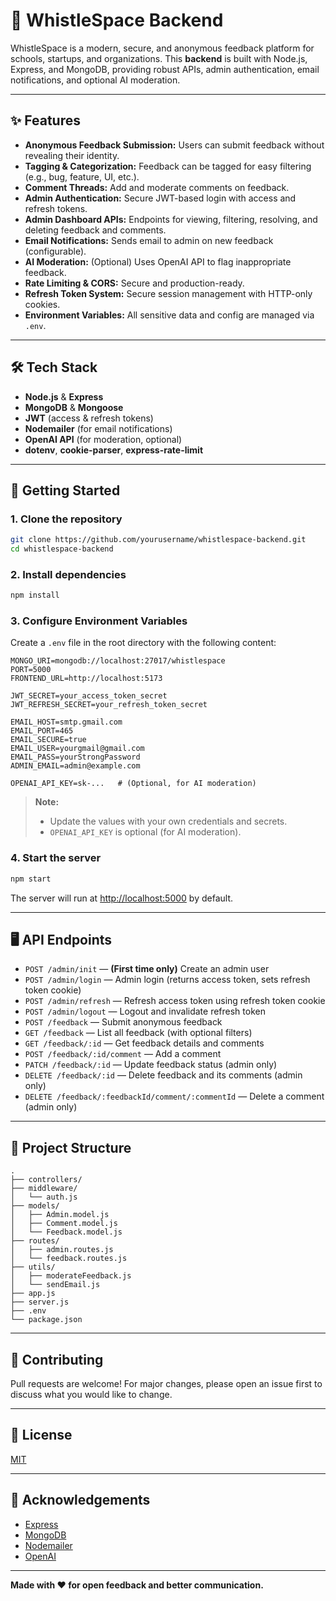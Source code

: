 # 🚀 WhistleSpace Backend

WhistleSpace is a modern, secure, and anonymous feedback platform for schools, startups, and organizations. This **backend** is built with Node.js, Express, and MongoDB, providing robust APIs, admin authentication, email notifications, and optional AI moderation.

---

## ✨ Features

- **Anonymous Feedback Submission:** Users can submit feedback without revealing their identity.
- **Tagging & Categorization:** Feedback can be tagged for easy filtering (e.g., bug, feature, UI, etc.).
- **Comment Threads:** Add and moderate comments on feedback.
- **Admin Authentication:** Secure JWT-based login with access and refresh tokens.
- **Admin Dashboard APIs:** Endpoints for viewing, filtering, resolving, and deleting feedback and comments.
- **Email Notifications:** Sends email to admin on new feedback (configurable).
- **AI Moderation:** (Optional) Uses OpenAI API to flag inappropriate feedback.
- **Rate Limiting & CORS:** Secure and production-ready.
- **Refresh Token System:** Secure session management with HTTP-only cookies.
- **Environment Variables:** All sensitive data and config are managed via `.env`.

---

## 🛠️ Tech Stack

- **Node.js** & **Express**
- **MongoDB** & **Mongoose**
- **JWT** (access & refresh tokens)
- **Nodemailer** (for email notifications)
- **OpenAI API** (for moderation, optional)
- **dotenv**, **cookie-parser**, **express-rate-limit**

---

## 🚀 Getting Started

### 1. **Clone the repository**

```bash
git clone https://github.com/yourusername/whistlespace-backend.git
cd whistlespace-backend
```

### 2. **Install dependencies**

```bash
npm install
```

### 3. **Configure Environment Variables**

Create a `.env` file in the root directory with the following content:

```
MONGO_URI=mongodb://localhost:27017/whistlespace
PORT=5000
FRONTEND_URL=http://localhost:5173

JWT_SECRET=your_access_token_secret
JWT_REFRESH_SECRET=your_refresh_token_secret

EMAIL_HOST=smtp.gmail.com
EMAIL_PORT=465
EMAIL_SECURE=true
EMAIL_USER=yourgmail@gmail.com
EMAIL_PASS=yourStrongPassword
ADMIN_EMAIL=admin@example.com

OPENAI_API_KEY=sk-...   # (Optional, for AI moderation)
```

> **Note:**
>
> - Update the values with your own credentials and secrets.
> - `OPENAI_API_KEY` is optional (for AI moderation).

### 4. **Start the server**

```bash
npm start
```

The server will run at [http://localhost:5000](http://localhost:5000) by default.

---

## 🖥️ API Endpoints

- `POST /admin/init` — **(First time only)** Create an admin user
- `POST /admin/login` — Admin login (returns access token, sets refresh token cookie)
- `POST /admin/refresh` — Refresh access token using refresh token cookie
- `POST /admin/logout` — Logout and invalidate refresh token
- `POST /feedback` — Submit anonymous feedback
- `GET /feedback` — List all feedback (with optional filters)
- `GET /feedback/:id` — Get feedback details and comments
- `POST /feedback/:id/comment` — Add a comment
- `PATCH /feedback/:id` — Update feedback status (admin only)
- `DELETE /feedback/:id` — Delete feedback and its comments (admin only)
- `DELETE /feedback/:feedbackId/comment/:commentId` — Delete a comment (admin only)

---

## 📁 Project Structure

```
.
├── controllers/
├── middleware/
│   └── auth.js
├── models/
│   ├── Admin.model.js
│   ├── Comment.model.js
│   └── Feedback.model.js
├── routes/
│   ├── admin.routes.js
│   └── feedback.routes.js
├── utils/
│   ├── moderateFeedback.js
│   └── sendEmail.js
├── app.js
├── server.js
├── .env
└── package.json
```

---

## 🤝 Contributing

Pull requests are welcome! For major changes, please open an issue first to discuss what you would like to change.

---

## 📝 License

[MIT](LICENSE)

---

## 🙏 Acknowledgements

- [Express](https://expressjs.com/)
- [MongoDB](https://www.mongodb.com/)
- [Nodemailer](https://nodemailer.com/)
- [OpenAI](https://openai.com/)

---

**Made with ❤️ for open feedback and better communication.**
